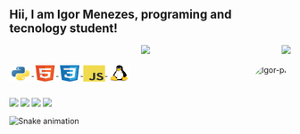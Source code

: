 ##  Hii, I am Igor Menezes, programing and tecnology student!

<div align="center">
  <a href="https://github.com/IgorMenezess">
  <img height="180em"src="https://github-readme-stats.vercel.app/api?username=IgorMenezess&show_icons=true&theme=dracula&include_all_commits=true&count_private=true&"/>
  <img align="right"src="https://github-readme-stats.vercel.app/api/top-langs/?username=IgorMenezess&layout=compact&theme=dracula"/>
</div>

<div style="display: inline_block"><br>
  <img align="center" alt="Igor-Python" height="30" width="40" src="https://raw.githubusercontent.com/devicons/devicon/master/icons/python/python-original.svg">
  <img align="center" alt="Igor-HTML" height="30" width="40" src="https://raw.githubusercontent.com/devicons/devicon/master/icons/html5/html5-original.svg">
  <img align="center" alt="Igor-CSS" height="30" width="40" src="https://raw.githubusercontent.com/devicons/devicon/master/icons/css3/css3-original.svg">
  <img align="center" alt="Igor-JavaScript" height="30" width="40" src="https://raw.githubusercontent.com/devicons/devicon/master/icons/javascript/javascript-original.svg">
  <img align="center" alt="Igor-Linux" height="30" width="40" src="https://raw.githubusercontent.com/devicons/devicon/master/icons/linux/linux-original.svg">
  <img align="right"  alt="Igor-pic" height="150" style="border-radius:50px;" src="https://i.pinimg.com/originals/36/39/e5/3639e558d9dcf232839c9d2535e573a6.jpg">
</div>

##

<div>
  <a href="https://instagram.com/igorwssh" target="_blank"><img src="https://img.shields.io/badge/-Instagram-%23E4405F?style=for-the-badge&logo=instagram&logoColor=white" target="_blank"></a>
  <a href="https://www.facebook.com/profile.php?id=100073463034404" target="_blank"><img src="https://img.shields.io/badge/Facebook-1877F2?style=for-the-badge&logo=facebook&logoColor=white"></a> 
  <a href = "mailto:amokillua@gmail.com"><img src="https://img.shields.io/badge/-Gmail-%23333?style=for-the-badge&logo=gmail&logoColor=white" target="_blank"></a>
   <a href = "https://steamcommunity.com/profiles/76561199180910813/"><img src="https://img.shields.io/badge/Steam-000000?style=for-the-badge&logo=steam&logoColor=white"></a> 
   
  ![Snake animation](https://github.com/IgorMenezess/IgorMenezess/blob/output/github-contribution-grid-snake.svg)
   
</div>
